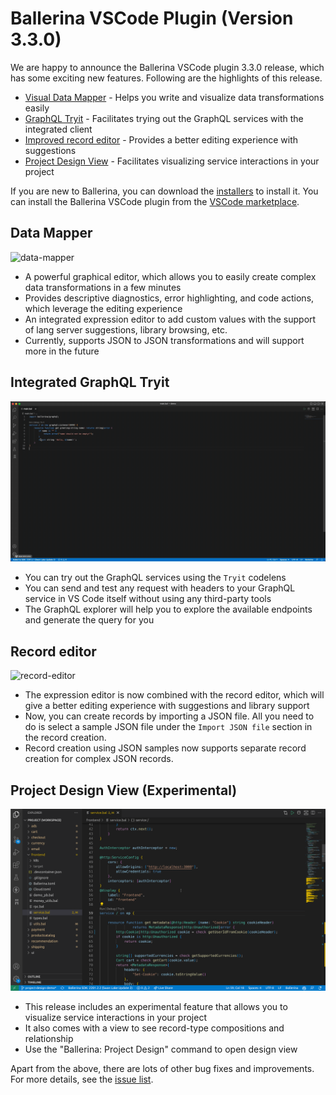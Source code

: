 # Ballerina VSCode Plugin (Version 3.3.0) 

We are happy to announce the Ballerina VSCode plugin 3.3.0 release, which has some exciting new features. Following are the highlights of this release.
- [Visual Data Mapper](#data-mapper) - Helps you write and visualize data transformations easily
- [GraphQL Tryit](#integrated-graphql-tryit) - Facilitates trying out the GraphQL services with the integrated client 
- [Improved record editor](#record-editor) - Provides a better editing experience with suggestions 
- [Project Design View](#record-editor) - Facilitates visualizing service interactions in your project

If you are new to Ballerina, you can download the [installers](/downloads/#swanlake) to install it. You can install the Ballerina VSCode plugin from the [VSCode marketplace](https://marketplace.visualstudio.com/items?itemName=WSO2.ballerina). 

## Data Mapper
![data-mapper](./../../resources/release-notes/3.3.0/data-mapper.gif)
- A powerful graphical editor, which allows you to easily create complex data transformations in a few minutes
- Provides descriptive diagnostics, error highlighting, and code actions, which leverage the editing experience
- An integrated expression editor to add custom values with the support of lang server suggestions, library browsing, etc.
- Currently, supports JSON to JSON transformations and will support more in the future

## Integrated GraphQL Tryit
![graphql-tryit](./../../resources/release-notes/3.3.0/graphql-tryit.gif)
- You can try out the GraphQL services using the `Tryit` codelens 
- You can send and test any request with headers to your GraphQL service in VS Code itself without using any third-party tools
- The GraphQL explorer will help you to explore the available endpoints and generate the query for you

## Record editor
![record-editor](./../../resources/release-notes/3.3.0/record-editor.gif)
- The expression editor is now combined with the record editor, which will give a better editing experience with suggestions and library support
- Now, you can create records by importing a JSON file. All you need to do is select a sample JSON file under the `Import JSON file` section in the record creation.
- Record creation using JSON samples now supports separate record creation for complex JSON records. 

## Project Design View (Experimental)
![design-view](./../../resources/release-notes/3.3.0/design-view.gif)
- This release includes an experimental feature that allows you to visualize service interactions in your project
- It also comes with a view to see record-type compositions and relationship
- Use the "Ballerina: Project Design" command to open design view


Apart from the above, there are lots of other bug fixes and improvements. For more details, see the [issue list](https://github.com/wso2/ballerina-plugin-vscode/issues?q=is%3Aissue+is%3Aclosed). 

